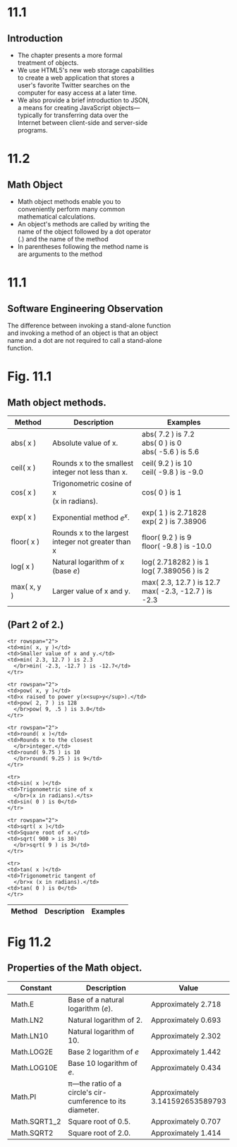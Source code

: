 
# 11.1
## Introduction

<ul>
  <li>The chapter presents a more formal
    </br>treatment of objects.</li>
  <li>We use HTML5's new web storage capabilities
    </br>to create a web application that stores a
    </br>user's favorite Twitter searches on the
    </br>computer for easy access at a later time.</li>
  <li>We also provide a brief introduction to JSON,
    </br>a means for creating JavaScript objects&#8212;
    </br>typically for transferring data over the
    </br>Internet between client-side and server-side
    </br>programs.</li>
</ul>

# 11.2
## Math Object

<ul>
  <li>Math object methods enable you to
    </br>conveniently perform many common
    </br>mathematical calculations.</li>
  <li>An object's methods are called by writing the
    </br>name of the object followed by a dot operator
    </br>(.) and the name of the method</li>
  <li>In parentheses following the method name is
    </br>are arguments to the method</li>
</ul>

# 11.1
## Software Engineering Observation

<div>
  <p>The difference between invoking a stand-alone function
    </br>and invoking a method of an object is that an object
    </br>name and a dot are not required to call a stand-alone
    </br>function.</p>
  </div>

# Fig. 11.1
## Math object methods.

<table>
  <thead>
    <tr>
      <th>Method</th>
      <th>Description</th>
      <th>Examples</th>
    </tr>
  </thead>
  
  <tr rowspan="3">
  <td>abs( x )</td>
  <td>Absolute value of x.</td>
  <td>abs( 7.2 ) is 7.2
    </br>abs( 0 ) is 0
    </br>abs( -5.6 ) is 5.6</td>
  </tr>
  
  <tr rowspan="2">
  <td>ceil( x )</td>
  <td>Rounds x to the smallest
    </br>integer not less than x.</td>
  <td>ceil( 9.2 ) is 10
    </br>ceil( -9.8 ) is -9.0</td>
  </tr>
  
  <tr>
  <td>cos( x )</td>
  <td>Trigonometric cosine of x
    </br>(x in radians).</td>
  <td>cos( 0 ) is 1</td>
  </tr>
  
  <tr rowspan="2">
  <td>exp( x )</td>
  <td>Exponential method <i>e<sup>x</sup></i>.</td>
  <td>exp( 1 ) is 2.71828
    </br>exp( 2 ) is 7.38906</td>
  </tr>
  
  <tr rowspan="2">
  <td>floor( x )</td>
  <td>Rounds x to the largest
    </br>integer not greater than x</td>
  <td>floor( 9.2 ) is 9
    </br>floor( -9.8 ) is -10.0</td>
  </tr>
  
  <tr rowspan="2">
  <td>log( x )</td>
  <td>Natural logarithm of x
    </br>(base <i>e</i>)</td>
  <td>log( 2.718282 ) is 1
    </br>log( 7.389056 ) is 2</td>
  </tr>
  
  <tr rowspan="2">
  <td>max( x, y )</td>
  <td>Larger value of x and y.</td>
  <td>max( 2.3, 12.7 ) is 12.7
    </br>max( -2.3, -12.7 ) is -2.3</td>
  </tr>
</table>

## (Part 2 of 2.)

<table>
  <thead>
    <tr>
      <th>Method</th>
      <th>Description</th>
      <th>Examples</th>
    </tr>
    
    <tr rowspan="2">
    <td>min( x, y )</td>
    <td>Smaller value of x and y.</td>
    <td>min( 2.3, 12.7 ) is 2.3
      </br>min( -2.3, -12.7 ) is -12.7</td>
    </tr>
    
    <tr rowspan="2">
    <td>pow( x, y )</td>
    <td>x raised to power y(x<sup>y</sup>).</td>
    <td>pow( 2, 7 ) is 128
      </br>pow( 9, .5 ) is 3.0</td>
    </tr>
    
    <tr rowspan="2">
    <td>round( x )</td>
    <td>Rounds x to the closest
      </br>integer.</td>
    <td>round( 9.75 ) is 10
      </br>round( 9.25 ) is 9</td>
    </tr>
    
    <tr>
    <td>sin( x )</td>
    <td>Trigonometric sine of x
      </br>(x in radians).</ts>
    <td>sin( 0 ) is 0</td>
    </tr>
    
    <tr rowspan="2">
    <td>sqrt( x )</td>
    <td>Square root of x.</td>
    <td>sqrt( 900 > is 30)
      </br>sqrt( 9 ) is 3</td>
    </tr>
    
    <tr>
    <td>tan( x )</td>
    <td>Trigonometric tangent of
      </br>x (x in radians).</td>
    <td>tan( 0 ) is 0</td>
    </tr>
  </thead>
</table>

# Fig 11.2
## Properties of the Math object.

<table>
  <thead>
    <tr>
      <th>Constant</th>
      <th>Description</th>
      <th>Value</th>
  </thead>
  
  <tr>
  <td>Math.E</td>
  <td>Base of a natural logarithm (<i>e</i>).</td>
  <td>Approximately 2.718</td>
  </tr>
  
  <tr>
  <td>Math.LN2</td>
  <td>Natural logarithm of 2.</td>
  <td>Approximately 0.693</td>
  </tr>
  
  <tr>
  <td>Math.LN10</td>
  <td>Natural logarithm of 10.</td>
  <td>Approximately 2.302</td>
  </tr>
  
  <tr>
  <td>Math.LOG2E</td>
  <td>Base 2 logarithm of <i>e</i></td>
  <td>Approximately 1.442</td>
  </tr>
  
  <tr>
  <td>Math.LOG10E</td>
  <td>Base 10 logarithm of <i>e</i>.</td>
  <td>Approximately 0.434</td>
  </tr>
  
  <tr>
  <td>Math.PI</td>
  <td>&pi;&#8212;the ratio of a circle's cir-
    </br>cumference to its diameter.</td>
  <td>Approximately
    </br>3.141592653589793</td>
  </tr>
  
  <tr>
  <td>Math.SQRT1_2</td>
  <td>Square root of 0.5.</td>
  <td>Approximately 0.707</td>
  </tr>
  
  <tr>
  <td>Math.SQRT2</td>
  <td>Square root of 2.0.</td>
  <td>Approximately 1.414</td>
  </tr>
</table>
